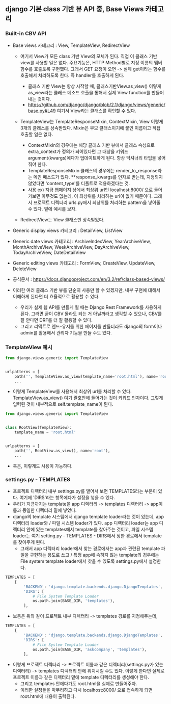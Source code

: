 ## django 기본 class 기반 뷰 API 중, Base Views 카테고리

### Built-in CBV API
- Base views 카테고리 : View, TemplateView, RedirectView
  - 여기서 View가 모든 class 기반 View의 모체가 된다. 직접 이 클래스 기반 view를 사용할 일은 없다. 주요기능은, HTTP Method별로 지정 이름의 멤버함수를 호출토록 구현했다. 그래서 GET 요청이 오면 -> 실제 
    get이라는 함수를 호출해서 처리하도록 한다. 즉 handler를 호출하게 된다.
    - 클래스 기반 View는 항상 시작할 때, 클래스기반View.as_view() 이렇게 as_view라는 클래스 메소드 호출을 통해서 실제 View function를 만들어내는 것이다. 
    - https://github.com/django/django/blob/2.1/django/views/generic/base.py#L49 여기서 View라는 클래스를 확인할 수 있다.
  - TemplateView는 TemplateResponseMixin, ContextMixin, View 이렇게 3개의 클래스를 상속받았다. Mixin은 부모 클래스이기에 붙인 이름이고 직접 호출할 일은 없다.
    - ContextMixin의 경우에는 해당 클래스 기반 뷰에서 클래스 속성으로 extra_context가 정의가 되어있다면 그 대상을 키워드 argument(kwargs)에다가 업데이트하게 된다. 항상 딕셔너리 타입을 넣어줘야 한다.
    - TemplateResponseMixin 클래스의 경우에는 render_to_response라는 메인 메소드가 있다. **response_kwargs를 인자로 받는데, 지정되지 않았다면 'content_type'를 디폴트로 적용하겠다는 것.
    - 사용 ex) 지금 웹페이지 상에서 최상위 url인 localhost:8000/ 으로 들어가보면 아무것도 없는데, 이 최상위를 처리하는 url이 없기 때문이다. 그래서 프로젝트 디렉터리 urls.py에서 최상위를 처리하는 pattern을 넣어줄 수 있다. 밑에 예시를 보자. 

  - RedirectView는 View 클래스만 상속받았다.
- Generic display views 카테고리 : DetailView, ListView
- Generic date views 카테고리 : ArchiveIndexView, YearArchiveView, MonthArchiveView, WeekArchiveView, DayArchiveView, TodayArchiveView,
DateDetailView
- Generic editing views 카테고리 : FormView, CreateView, UpdateView, DeleteView
- 공식문서 : https://docs.djangoproject.com/en/3.2/ref/class-based-views/

- 이러한 여러 클래스 기반 뷰를 단순히 사용만 할 수 있겠지만, 내부 구현에 대해서 이해하게 된다면 더 효율적으로 활용할 수 있다.
  - 우리가 실제 웹 API를 만들게 될 때는 Django Rest Framework를 사용하게 된다. 그러면 굳이 CBV 몰라도 되는 거 아닐까라고 생각할 수 있으나, CBV를 잘 안다면 DRF를 더 잘 활용할 수 있다.
  - 그리고 리액트로 엔드-유저를 위한 페이지를 만들더라도 django의 form이나 admin를 활용해서 관리자 기능을 만들 수도 있다.


### TemplateView 예시
```python
from django.views.generic import TemplateView


urlpatterns = [
    path('', TemplateView.as_view(template_name='root.html'), name='root'),
    ...
```

- 이렇게 TemplateView를 사용해서 최상위 url를 처리할 수 있다. TemplateView.as_view() 여기 괄호안에 들어가는 것이 키워드 인자이다. 그렇게 입력된 것이 내부적으로 self.template_name이 된다.

```python
from django.views.generic import TemplateView


class RootView(TemplateView):
    template_name = 'root.html'


urlpatterns = [
    path('', RootView.as_view(), name='root'),
    ...
```    

- 혹은, 이렇게도 사용이 가능하다.


### settings.py - TEMPLATES
- 프로젝트 디렉터리 내부 settings.py를 열어서 보면 TEMPLATES라는 부분이 있다. 여기에 'DIRS'라는 항목에다가 설정을 넣을 수 있다.
- 우리가 지금까지는 template을 app 디렉터리 -> templates 디렉터리 -> app이름과 동일한 디렉터리 밑에 넣었다. 
- django의 template 시스템에서 django template loader라는 것이 있는데, app 디렉터리 loader와 / 파일 시스템 loader가 있다. app 디렉터리 loader는 app 디렉터리 안에 있는 templates에서 template를 찾아주는 것이고,
  파일 시스템 loader는 여기 setting.py - TEMPLATES - DIRS에서 정한 경로에서 template를 찾아주게 된다.
  - 그래서 app 디렉터리 loader에서 찾는 경로에서는 app과 관련된 template 파일을 구현하는 용도로 쓰고 / 특정 app에 속하지 않는 template의 경우에는 File system template loader에서 찾을 수 있도록 settings.py에서 설정한다.     

```python
TEMPLATES = [
    {
        'BACKEND': 'django.template.backends.django.DjangoTemplates',
        'DIRS': [
            # File System Template Loader
            os.path.join(BASE_DIR, 'templates'),
        ],
```

- 보통은 위와 같이 프로젝트 내부 디렉터리 -> templates 경로를 지정해주는데, 

```python
TEMPLATES = [
    {
        'BACKEND': 'django.template.backends.django.DjangoTemplates',
        'DIRS': [
            # File System Template Loader
            os.path.join(BASE_DIR, 'askcompany', 'templates'),
        ],
```

- 이렇게 프로젝트 디렉터리 -> 프로젝트 이름과 같은 디렉터리(settings.py가 있는 디렉터리) -> templates 디렉터리 안에 위치시킬 수도 있다. 이렇게 한다면 실제로 프로젝트 이름과 같은 디렉터리 밑에 template 디렉터리를 생성해야 한다.
  - 그리고 templates 안에다가도 root.html을 실제로 만들어주자.
  - 이러한 설정들을 마무리하고 다시 localhost:8000/ 으로 접속하게 되면 root.html에 내용이 출력된다.





